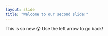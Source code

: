 ```yaml
---
layout: slide
title: "Welcome to our second slide!"
---
```

This is so new 😲
Use the left arrow to go back!
